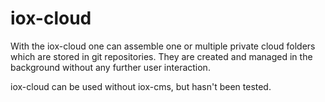 iox-cloud
=========

With the iox-cloud one can assemble one or multiple private cloud folders which are stored in git repositories. They are created and managed in the background without any further user interaction.

iox-cloud can be used without iox-cms, but hasn't been tested.


